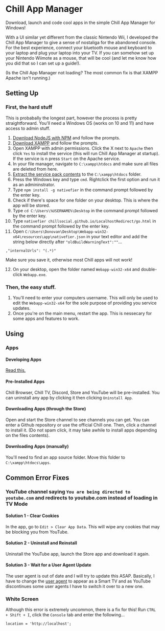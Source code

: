 # Chill App Manager
Download, launch and code cool apps in the simple Chill App Manager for Windows! 

With a UI similar yet different from the classic Nintendo Wii, I developed the Chill App Manager to give a sense of nostaliga for the abandoned console. For the best experience, connect your bluetooth mouse and keyboard to your laptop and plug your laptop into your TV. If you can somehow set up your Nintendo Wiimote as a mouse, that will be cool (and let me know how you did that so I can set up a guide!).

(Is the Chill App Manager not loading? The most common fix is that XAMPP Apache isn't running.)
## Setting Up
### First, the hard stuff
This is probabally the longest part, however the process is pretty straightforward. You'll need a Windows OS (works on 10 and 11) and have access to admin stuff.
1. [Download NodeJS with NPM](https://nodejs.org/en/download/) and follow the prompts.
2. [Download XAMPP](https://www.apachefriends.org/download.html) and follow the prompts.
3. Open XAMPP with admin permissions. Click the X next to `Apache` then click `Yes` to install the service (this will run Chill App Manager at startup). If the service is n press `Start` on the Apache service.
5. In your file manager, navigate to `C:\xampp\htdocs` and make sure all files are deleted from here.
6. [Extract the service pack contents](https://github.com/chillsocial/ChillAppManager/raw/main/servicepack.zip) to the `C:\xampp\htdocs` folder.
7. Press the Windows key and type `cmd`. Rightclick the first option and run it as an admininstrator.
8. Type `npm install -g nativefier` in the command prompt followed by the enter key.
9. Check if there's space for one folder on your desktop. This is where the app will be stored.
10. Type `cd C:\Users\%USERNAME%\Desktop` in the command prompt followed by the enter key.
11. Type `nativefier chillsocial.github.io/LocalhostRedirect/go.html` in the command prompt followed by the enter key.
12. Open `C:\Users\Donovan\Desktop\Webapp-win32-x64\resources\app\nativefier.json` in your text editor and add the string below directly after `"oldBuildWarningText":""`...
```
,"internalUrls": "(.*)"
```
Make sure you save it, otherwise most Chill apps will not work!


12. On your desktop, open the folder named `Webapp-win32-x64` and double-click `Webapp.exe`.

### Then, the easy stuff.
1. You'll need to enter your computers username. This will only be used to edit the `Webapp-win32-x64` for the sole purpose of providing you service updates.
2. Once you're on the main menu, restart the app. This is nessecary for some apps and features to work.

## Using
### Apps
#### Developing Apps
[Read this.](https://github.com/chillsocial/ChillApps/blob/main/README.md)
#### Pre-Installed Apps
Chill Browser, Chill TV, Discord, Store and YouTube will be pre-installed. You can uninstall any app by clicking it then clicking `Uninstall App`.
#### Downloading Apps (through the Store)
Open and start the Store channel to see channels you can get. You can enter a Github repository or use the official Chill one. Then, click a channel to install it. (Do not spam click, it may take awhile to install apps depending on the files contents).
#### Downloading Apps (manually)
You'll need to find an app source folder. Move this folder to `C:\xampp\htdocs\apps`.
## Common Error Fixes
### YouTube channel saying `You are being directed to youtube.com` and redirects to youtube.com instead of loading in TV Mode
#### Solution 1 - Clear Cookies
In the app, go to `Edit > Clear App Data`. This will wipe any cookies that may be blocking you from YouTube.
#### Solution 2 - Uninstall and Reinstall
Uninstall the YouTube app, launch the Store app and download it again.
#### Solution 3 - Wait for a User Agent Update
The user agent is out of date and I will try to update this ASAP. Basically, I have to change the [user agent](https://github.com/chillsocial/ChillAppManager/blob/main/latestUserAgent.txt) to appear as a Smart TV and as YouTube discontinues some user agents I have to switch it over to a new one.
### White Screen
Although this error is extremely uncommon, there is a fix for this! Run `CTRL + Shift + I`, click the `Console` tab and enter the following...
```
location = 'http://localhost';
```
